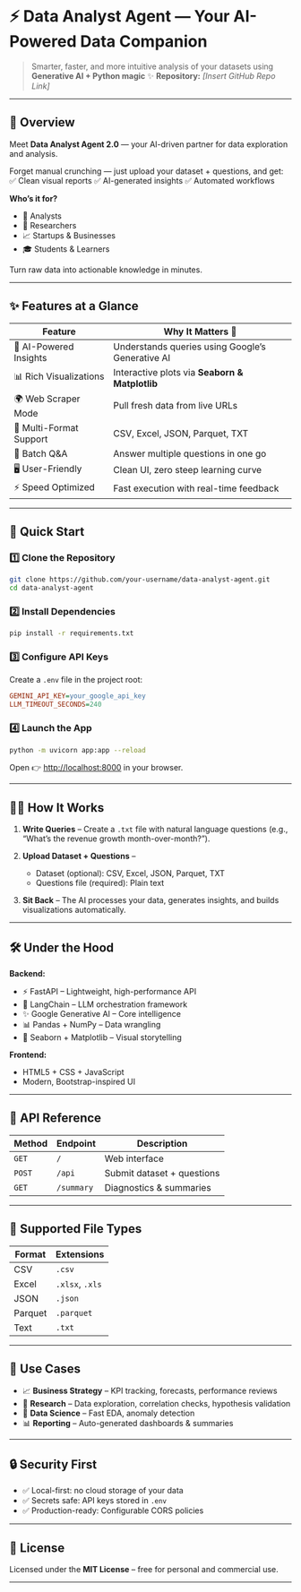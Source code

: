 
# ⚡ Data Analyst Agent — Your AI-Powered Data Companion

> Smarter, faster, and more intuitive analysis of your datasets using **Generative AI + Python magic** ✨
> **Repository:** *\[Insert GitHub Repo Link]*

---

## 📌 Overview

Meet **Data Analyst Agent 2.0** — your AI-driven partner for data exploration and analysis.

Forget manual crunching — just upload your dataset + questions, and get:
✅ Clean visual reports
✅ AI-generated insights
✅ Automated workflows

**Who’s it for?**

* 🧾 Analysts
* 🔬 Researchers
* 📈 Startups & Businesses
* 🎓 Students & Learners

Turn raw data into actionable knowledge in minutes.

---

## ✨ Features at a Glance

| Feature                 | Why It Matters 🚀                                |
| ----------------------- | ------------------------------------------------ |
| 🤖 AI-Powered Insights  | Understands queries using Google’s Generative AI |
| 📊 Rich Visualizations  | Interactive plots via **Seaborn & Matplotlib**   |
| 🌍 Web Scraper Mode     | Pull fresh data from live URLs                   |
| 📂 Multi-Format Support | CSV, Excel, JSON, Parquet, TXT                   |
| 🔄 Batch Q\&A           | Answer multiple questions in one go              |
| 🖥️ User-Friendly       | Clean UI, zero steep learning curve              |
| ⚡ Speed Optimized       | Fast execution with real-time feedback           |

---

## 🚀 Quick Start

### 1️⃣ Clone the Repository

```bash
git clone https://github.com/your-username/data-analyst-agent.git
cd data-analyst-agent
```

### 2️⃣ Install Dependencies

```bash
pip install -r requirements.txt
```

### 3️⃣ Configure API Keys

Create a `.env` file in the project root:

```ini
GEMINI_API_KEY=your_google_api_key
LLM_TIMEOUT_SECONDS=240
```

### 4️⃣ Launch the App

```bash
python -m uvicorn app:app --reload
```

Open 👉 [http://localhost:8000](http://localhost:8000) in your browser.

---

## 🧑‍💻 How It Works

1. **Write Queries** – Create a `.txt` file with natural language questions (e.g., “What’s the revenue growth month-over-month?”).
2. **Upload Dataset + Questions** –

   * Dataset (optional): CSV, Excel, JSON, Parquet, TXT
   * Questions file (required): Plain text
3. **Sit Back** – The AI processes your data, generates insights, and builds visualizations automatically.

---

## 🛠 Under the Hood

**Backend:**

* ⚡ FastAPI – Lightweight, high-performance API
* 🧠 LangChain – LLM orchestration framework
* ✨ Google Generative AI – Core intelligence
* 📊 Pandas + NumPy – Data wrangling
* 🎨 Seaborn + Matplotlib – Visual storytelling

**Frontend:**

* HTML5 + CSS + JavaScript
* Modern, Bootstrap-inspired UI

---

## 🔧 API Reference

| Method | Endpoint   | Description                |
| ------ | ---------- | -------------------------- |
| `GET`  | `/`        | Web interface              |
| `POST` | `/api`     | Submit dataset + questions |
| `GET`  | `/summary` | Diagnostics & summaries    |

---

## 📂 Supported File Types

| Format  | Extensions      |
| ------- | --------------- |
| CSV     | `.csv`          |
| Excel   | `.xlsx`, `.xls` |
| JSON    | `.json`         |
| Parquet | `.parquet`      |
| Text    | `.txt`          |

---

## 🎯 Use Cases

* 📈 **Business Strategy** – KPI tracking, forecasts, performance reviews
* 🔬 **Research** – Data exploration, correlation checks, hypothesis validation
* 🤖 **Data Science** – Fast EDA, anomaly detection
* 📊 **Reporting** – Auto-generated dashboards & summaries

---

## 🔒 Security First

* ✅ Local-first: no cloud storage of your data
* ✅ Secrets safe: API keys stored in `.env`
* ✅ Production-ready: Configurable CORS policies

---

## 📜 License

Licensed under the **MIT License** – free for personal and commercial use.

---
